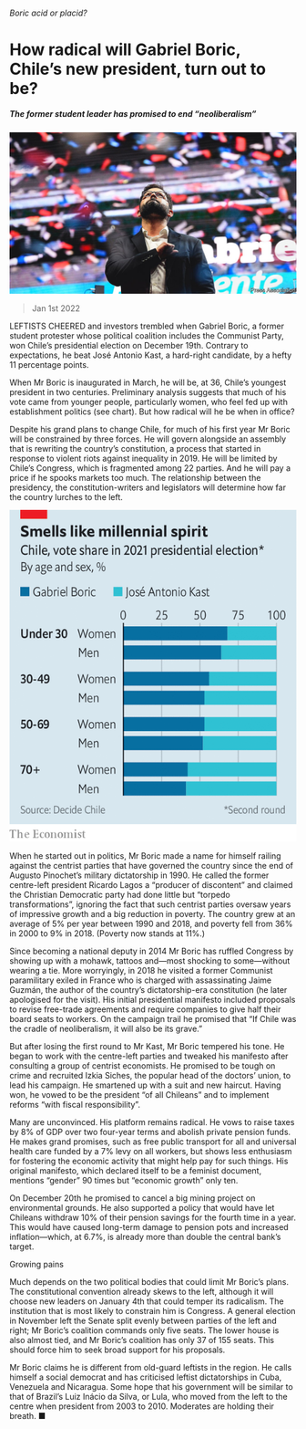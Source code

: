 ###### Boric acid or placid?

# How radical will Gabriel Boric, Chile’s new president, turn out to be? 

##### The former student leader has promised to end “neoliberalism” 

![image](images/20220101_AMP002_0.jpg) 

> Jan 1st 2022 

LEFTISTS CHEERED and investors trembled when Gabriel Boric, a former student protester whose political coalition includes the Communist Party, won Chile’s presidential election on December 19th. Contrary to expectations, he beat José Antonio Kast, a hard-right candidate, by a hefty 11 percentage points.

When Mr Boric is inaugurated in March, he will be, at 36, Chile’s youngest president in two centuries. Preliminary analysis suggests that much of his vote came from younger people, particularly women, who feel fed up with establishment politics (see chart). But how radical will he be when in office?


Despite his grand plans to change Chile, for much of his first year Mr Boric will be constrained by three forces. He will govern alongside an assembly that is rewriting the country’s constitution, a process that started in response to violent riots against inequality in 2019. He will be limited by Chile’s Congress, which is fragmented among 22 parties. And he will pay a price if he spooks markets too much. The relationship between the presidency, the constitution-writers and legislators will determine how far the country lurches to the left.

![image](images/20220101_AMC976.png) 


When he started out in politics, Mr Boric made a name for himself railing against the centrist parties that have governed the country since the end of Augusto Pinochet’s military dictatorship in 1990. He called the former centre-left president Ricardo Lagos a “producer of discontent” and claimed the Christian Democratic party had done little but “torpedo transformations”, ignoring the fact that such centrist parties oversaw years of impressive growth and a big reduction in poverty. The country grew at an average of 5% per year between 1990 and 2018, and poverty fell from 36% in 2000 to 9% in 2018. (Poverty now stands at 11%.)

Since becoming a national deputy in 2014 Mr Boric has ruffled Congress by showing up with a mohawk, tattoos and—most shocking to some—without wearing a tie. More worryingly, in 2018 he visited a former Communist paramilitary exiled in France who is charged with assassinating Jaime Guzmán, the author of the country’s dictatorship-era constitution (he later apologised for the visit). His initial presidential manifesto included proposals to revise free-trade agreements and require companies to give half their board seats to workers. On the campaign trail he promised that “If Chile was the cradle of neoliberalism, it will also be its grave.”

But after losing the first round to Mr Kast, Mr Boric tempered his tone. He began to work with the centre-left parties and tweaked his manifesto after consulting a group of centrist economists. He promised to be tough on crime and recruited Izkia Siches, the popular head of the doctors’ union, to lead his campaign. He smartened up with a suit and new haircut. Having won, he vowed to be the president “of all Chileans” and to implement reforms “with fiscal responsibility”.

Many are unconvinced. His platform remains radical. He vows to raise taxes by 8% of GDP over two four-year terms and abolish private pension funds. He makes grand promises, such as free public transport for all and universal health care funded by a 7% levy on all workers, but shows less enthusiasm for fostering the economic activity that might help pay for such things. His original manifesto, which declared itself to be a feminist document, mentions “gender” 90 times but “economic growth” only ten.

On December 20th he promised to cancel a big mining project on environmental grounds. He also supported a policy that would have let Chileans withdraw 10% of their pension savings for the fourth time in a year. This would have caused long-term damage to pension pots and increased inflation—which, at 6.7%, is already more than double the central bank’s target.

Growing pains

Much depends on the two political bodies that could limit Mr Boric’s plans. The constitutional convention already skews to the left, although it will choose new leaders on January 4th that could temper its radicalism. The institution that is most likely to constrain him is Congress. A general election in November left the Senate split evenly between parties of the left and right; Mr Boric’s coalition commands only five seats. The lower house is also almost tied, and Mr Boric’s coalition has only 37 of 155 seats. This should force him to seek broad support for his proposals.

Mr Boric claims he is different from old-guard leftists in the region. He calls himself a social democrat and has criticised leftist dictatorships in Cuba, Venezuela and Nicaragua. Some hope that his government will be similar to that of Brazil’s Luiz Inácio da Silva, or Lula, who moved from the left to the centre when president from 2003 to 2010. Moderates are holding their breath. ■

